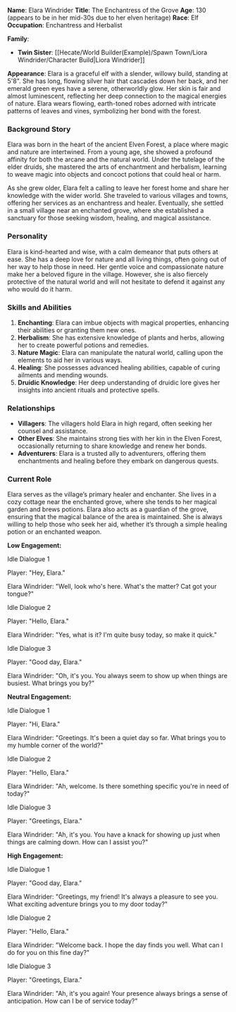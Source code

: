 **Name**: Elara Windrider
**Title**: The Enchantress of the Grove
**Age**: 130 (appears to be in her mid-30s due to her elven heritage)
**Race**: Elf
**Occupation**: Enchantress and Herbalist


**Family**:

- **Twin Sister**: [[Hecate/World Builder(Example)/Spawn Town/Liora Windrider/Character Build|Liora Windrider]]

**Appearance**: Elara is a graceful elf with a slender, willowy build, standing at 5'8". She has long, flowing silver hair that cascades down her back, and her emerald green eyes have a serene, otherworldly glow. Her skin is fair and almost luminescent, reflecting her deep connection to the magical energies of nature. Elara wears flowing, earth-toned robes adorned with intricate patterns of leaves and vines, symbolizing her bond with the forest.

### Background Story

Elara was born in the heart of the ancient Elven Forest, a place where magic and nature are intertwined. From a young age, she showed a profound affinity for both the arcane and the natural world. Under the tutelage of the elder druids, she mastered the arts of enchantment and herbalism, learning to weave magic into objects and concoct potions that could heal or harm.

As she grew older, Elara felt a calling to leave her forest home and share her knowledge with the wider world. She traveled to various villages and towns, offering her services as an enchantress and healer. Eventually, she settled in a small village near an enchanted grove, where she established a sanctuary for those seeking wisdom, healing, and magical assistance.

### Personality

Elara is kind-hearted and wise, with a calm demeanor that puts others at ease. She has a deep love for nature and all living things, often going out of her way to help those in need. Her gentle voice and compassionate nature make her a beloved figure in the village. However, she is also fiercely protective of the natural world and will not hesitate to defend it against any who would do it harm.

### Skills and Abilities

1. **Enchanting**: Elara can imbue objects with magical properties, enhancing their abilities or granting them new ones.
2. **Herbalism**: She has extensive knowledge of plants and herbs, allowing her to create powerful potions and remedies.
3. **Nature Magic**: Elara can manipulate the natural world, calling upon the elements to aid her in various ways.
4. **Healing**: She possesses advanced healing abilities, capable of curing ailments and mending wounds.
5. **Druidic Knowledge**: Her deep understanding of druidic lore gives her insights into ancient rituals and protective spells.

### Relationships

- **Villagers**: The villagers hold Elara in high regard, often seeking her counsel and assistance.
- **Other Elves**: She maintains strong ties with her kin in the Elven Forest, occasionally returning to share knowledge and renew her bonds.
- **Adventurers**: Elara is a trusted ally to adventurers, offering them enchantments and healing before they embark on dangerous quests.

### Current Role

Elara serves as the village’s primary healer and enchanter. She lives in a cozy cottage near the enchanted grove, where she tends to her magical garden and brews potions. Elara also acts as a guardian of the grove, ensuring that the magical balance of the area is maintained. She is always willing to help those who seek her aid, whether it’s through a simple healing potion or an enchanted weapon.



**Low Engagement:**

Idle Dialogue 1

Player: "Hey, Elara."

Elara Windrider: "Well, look who's here. What's the matter? Cat got your tongue?"

Idle Dialogue 2

Player: "Hello, Elara."

Elara Windrider: "Yes, what is it? I'm quite busy today, so make it quick."

Idle Dialogue 3

Player: "Good day, Elara."

Elara Windrider: "Oh, it's you. You always seem to show up when things are busiest. What brings you by?"

**Neutral Engagement:**

Idle Dialogue 1

Player: "Hi, Elara."

Elara Windrider: "Greetings. It's been a quiet day so far. What brings you to my humble corner of the world?"

Idle Dialogue 2

Player: "Hello, Elara."

Elara Windrider: "Ah, welcome. Is there something specific you're in need of today?"

Idle Dialogue 3

Player: "Greetings, Elara."

Elara Windrider: "Ah, it's you. You have a knack for showing up just when things are calming down. How can I assist you?"

**High Engagement:**

Idle Dialogue 1

Player: "Good day, Elara."

Elara Windrider: "Greetings, my friend! It's always a pleasure to see you. What exciting adventure brings you to my door today?"

Idle Dialogue 2

Player: "Hello, Elara."

Elara Windrider: "Welcome back. I hope the day finds you well. What can I do for you on this fine day?"

Idle Dialogue 3

Player: "Greetings, Elara."

Elara Windrider: "Ah, it's you again! Your presence always brings a sense of anticipation. How can I be of service today?"